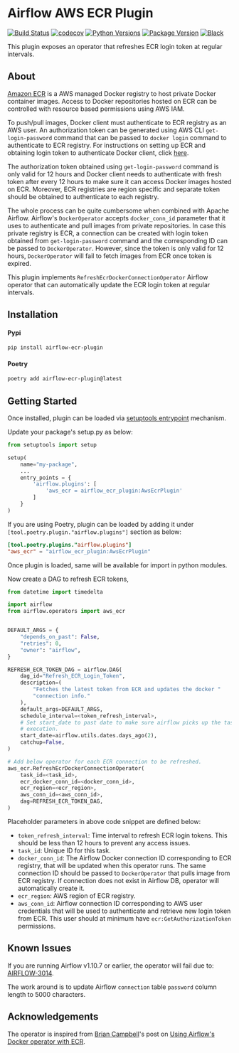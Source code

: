 # Airflow AWS ECR Plugin

[![Build Status](https://travis-ci.org/asandeep/airflow-ecr-plugin.svg?branch=master)](https://travis-ci.org/asandeep/airflow-ecr-plugin)
[![codecov](https://codecov.io/gh/asandeep/airflow-ecr-plugin/branch/master/graph/badge.svg)](https://codecov.io/gh/asandeep/airflow-ecr-plugin)
[![Python Versions](https://img.shields.io/pypi/pyversions/airflow-ecr-plugin.svg)](https://pypi.org/project/airflow-ecr-plugin/)
[![Package Version](https://img.shields.io/pypi/v/airflow-ecr-plugin.svg)](https://pypi.org/project/airflow-ecr-plugin/)
[![Black](https://img.shields.io/badge/code%20style-black-000000.svg)](https://github.com/psf/black)

This plugin exposes an operator that refreshes ECR login token at regular intervals.

## About

[Amazon ECR](https://docs.aws.amazon.com/AmazonECR/latest/userguide/what-is-ecr.html) is a AWS managed Docker registry to host private Docker container images. Access to Docker repositories hosted on ECR can be controlled with resource based permissions using AWS IAM.

To push/pull images, Docker client must authenticate to ECR registry as an AWS user. An authorization token can be generated using AWS CLI `get-login-password` command that can be passed to `docker login` command to authenticate to ECR registry. For instructions on setting up ECR and obtaining login token to authenticate Docker client, click [here](https://docs.aws.amazon.com/AmazonECR/latest/userguide/getting-started-cli.html).

The authorization token obtained using `get-login-password` command is only valid for 12 hours and Docker client needs to authenticate with fresh token after every 12 hours to make sure it can access Docker images hosted on ECR. Moreover, ECR registries are region specific and separate token should be obtained to authenticate to each registry.

The whole process can be quite cumbersome when combined with Apache Airflow. Airflow's `DockerOperator` accepts `docker_conn_id` parameter that it uses to authenticate and pull images from private repositories. In case this private registry is ECR, a connection can be created with login token obtained from `get-login-password` command and the corresponding ID can be passed to `DockerOperator`. However, since the token is only valid for 12 hours, `DockerOperator` will fail to fetch images from ECR once token is expired.

This plugin implements `RefreshEcrDockerConnectionOperator` Airflow operator that can automatically update the ECR login token at regular intervals.

## Installation

#### Pypi

```bash
pip install airflow-ecr-plugin
```

#### Poetry

```bash
poetry add airflow-ecr-plugin@latest
```

## Getting Started

Once installed, plugin can be loaded via [setuptools entrypoint](https://packaging.python.org/guides/creating-and-discovering-plugins/#using-package-metadata) mechanism.

Update your package's setup.py as below:

```python
from setuptools import setup

setup(
    name="my-package",
    ...
    entry_points = {
        'airflow.plugins': [
            'aws_ecr = airflow_ecr_plugin:AwsEcrPlugin'
        ]
    }
)
```

If you are using Poetry, plugin can be loaded by adding it under `[tool.poetry.plugin."airflow.plugins"]` section as below:

```toml
[tool.poetry.plugins."airflow.plugins"]
"aws_ecr" = "airflow_ecr_plugin:AwsEcrPlugin"
```

Once plugin is loaded, same will be available for import in python modules.

Now create a DAG to refresh ECR tokens,

```python
from datetime import timedelta

import airflow
from airflow.operators import aws_ecr


DEFAULT_ARGS = {
    "depends_on_past": False,
    "retries": 0,
    "owner": "airflow",
}

REFRESH_ECR_TOKEN_DAG = airflow.DAG(
    dag_id="Refresh_ECR_Login_Token",
    description=(
        "Fetches the latest token from ECR and updates the docker "
        "connection info."
    ),
    default_args=DEFAULT_ARGS,
    schedule_interval=<token_refresh_interval>,
    # Set start_date to past date to make sure airflow picks up the tasks for
    # execution.
    start_date=airflow.utils.dates.days_ago(2),
    catchup=False,
)

# Add below operator for each ECR connection to be refreshed.
aws_ecr.RefreshEcrDockerConnectionOperator(
    task_id=<task_id>,
    ecr_docker_conn_id=<docker_conn_id>,
    ecr_region=<ecr_region>,
    aws_conn_id=<aws_conn_id>,
    dag=REFRESH_ECR_TOKEN_DAG,
)
```

Placeholder parameters in above code snippet are defined below:

- `token_refresh_interval`: Time interval to refresh ECR login tokens. This should be less than 12 hours to prevent any access issues.
- `task_id`: Unique ID for this task.
- `docker_conn_id`: The Airflow Docker connection ID corresponding to ECR registry, that will be updated when this operator runs. The same connection ID should be passed to `DockerOperator` that pulls image from ECR registry. If connection does not exist in Airflow DB, operator will automatically create it.
- `ecr_region`: AWS region of ECR registry.
- `aws_conn_id`: Airflow connection ID corresponding to AWS user credentials that will be used to authenticate and retrieve new login token from ECR. This user should at minimum have `ecr:GetAuthorizationToken` permissions.

## Known Issues

If you are running Airflow v1.10.7 or earlier, the operator will fail due to: [AIRFLOW-3014](https://issues.apache.org/jira/browse/AIRFLOW-3014).

The work around is to update Airflow `connection` table `password` column length to 5000 characters.

## Acknowledgements

The operator is inspired from [Brian Campbell](https://www.linkedin.com/in/bvcampbell3)'s post on [Using Airflow's Docker operator with ECR](https://www.lucidchart.com/techblog/2019/03/22/using-apache-airflows-docker-operator-with-amazons-container-repository/).
